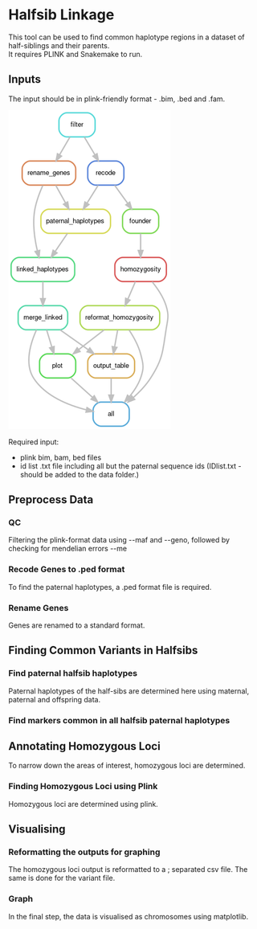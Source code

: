 # Halfsib Linkage

This tool can be used to find common haplotype regions in a dataset of half-siblings and their parents.  
It requires PLINK and Snakemake to run. 

## Inputs

The input should be in plink-friendly format - .bim, .bed and .fam.


![dag.png](https://github.com/LauraU123/halfsib_analysis/blob/parallelized_rules/config/dag.png)


Required input:
 * plink bim, bam, bed files
 * id list .txt file including all but the paternal sequence ids (IDlist.txt - should be added to the data folder.)

## Preprocess Data


### QC 

Filtering the plink-format data using --maf and --geno, followed by checking for mendelian errors --me 

### Recode Genes to .ped format

To find the paternal haplotypes, a .ped format file is required. 

### Rename Genes

Genes are renamed to a standard format. 

## Finding Common Variants in Halfsibs

### Find paternal halfsib haplotypes

Paternal haplotypes of the half-sibs are determined here using maternal, paternal and offspring data. 

### Find markers common in all halfsib paternal haplotypes

## Annotating Homozygous Loci

To narrow down the areas of interest, homozygous loci are determined. 

### Finding Homozygous Loci using Plink

Homozygous loci are determined using plink.



## Visualising

### Reformatting the outputs for graphing

The homozygous loci output is reformatted to a ; separated csv file.
The same is done for the variant file. 

### Graph

In the final step, the data is visualised as chromosomes using matplotlib. 


